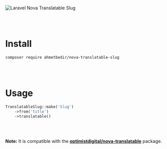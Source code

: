 ![Laravel Nova Translatable Slug](https://banners.beyondco.de/Laravel%20Nova%20Translatable%20Slug.png?theme=light&packageManager=composer+require&packageName=ahmetbedir%2Fnova-translatable-slug&pattern=architect&style=style_1&description=Makes+the+Slug+quickly+translatable+compatible.&md=1&showWatermark=1&fontSize=100px&images=https%3A%2F%2Flaravel.com%2Fimg%2Flogomark.min.svg)

</br>
</br>

# Install
```sh
composer require ahmetbedir/nova-translatable-slug
```

</br>
</br>

# Usage
```php
TranslatableSlug::make('Slug')
    ->from('title')
    ->translatable()
```
</br>

</br>

**Note:** It is compatible with the [**optimistdigital/nova-translatable**](https://github.com/optimistdigital/nova-translatable) package.
